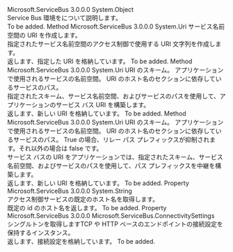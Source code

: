 <Type Name="ServiceBusEnvironment" FullName="Microsoft.ServiceBus.ServiceBusEnvironment">
  <TypeSignature Language="C#" Value="public static class ServiceBusEnvironment" />
  <TypeSignature Language="ILAsm" Value=".class public auto ansi abstract sealed beforefieldinit ServiceBusEnvironment extends System.Object" />
  <TypeSignature Language="DocId" Value="T:Microsoft.ServiceBus.ServiceBusEnvironment" />
  <TypeSignature Language="VB.NET" Value="Public Class ServiceBusEnvironment" />
  <TypeSignature Language="F#" Value="type ServiceBusEnvironment = class" />
  <AssemblyInfo>
    <AssemblyName>Microsoft.ServiceBus</AssemblyName>
    <AssemblyVersion>3.0.0.0</AssemblyVersion>
  </AssemblyInfo>
  <Base>
    <BaseTypeName>System.Object</BaseTypeName>
  </Base>
  <Interfaces />
  <Docs>
    <summary>Service Bus 環境をについて説明します。 </summary>
    <remarks>To be added.</remarks>
  </Docs>
  <Members>
    <Member MemberName="CreateAccessControlUri">
      <MemberSignature Language="C#" Value="public static Uri CreateAccessControlUri (string serviceNamespace);" />
      <MemberSignature Language="ILAsm" Value=".method public static hidebysig class System.Uri CreateAccessControlUri(string serviceNamespace) cil managed" />
      <MemberSignature Language="DocId" Value="M:Microsoft.ServiceBus.ServiceBusEnvironment.CreateAccessControlUri(System.String)" />
      <MemberSignature Language="VB.NET" Value="Public Shared Function CreateAccessControlUri (serviceNamespace As String) As Uri" />
      <MemberSignature Language="F#" Value="static member CreateAccessControlUri : string -&gt; Uri" Usage="Microsoft.ServiceBus.ServiceBusEnvironment.CreateAccessControlUri serviceNamespace" />
      <MemberType>Method</MemberType>
      <AssemblyInfo>
        <AssemblyName>Microsoft.ServiceBus</AssemblyName>
        <AssemblyVersion>3.0.0.0</AssemblyVersion>
      </AssemblyInfo>
      <ReturnValue>
        <ReturnType>System.Uri</ReturnType>
      </ReturnValue>
      <Parameters>
        <Parameter Name="serviceNamespace" Type="System.String" />
      </Parameters>
      <Docs>
        <param name="serviceNamespace">サービス名前空間の URI を作成します。</param>
        <summary>指定されたサービス名前空間のアクセス制御で使用する URI 文字列を作成します。</summary>
        <returns>返します、<see cref="T:System.Uri" />指定した URI を格納しています。</returns>
        <remarks>To be added.</remarks>
      </Docs>
    </Member>
    <Member MemberName="CreateServiceUri">
      <MemberSignature Language="C#" Value="public static Uri CreateServiceUri (string scheme, string serviceNamespace, string servicePath);" />
      <MemberSignature Language="ILAsm" Value=".method public static hidebysig class System.Uri CreateServiceUri(string scheme, string serviceNamespace, string servicePath) cil managed" />
      <MemberSignature Language="DocId" Value="M:Microsoft.ServiceBus.ServiceBusEnvironment.CreateServiceUri(System.String,System.String,System.String)" />
      <MemberSignature Language="VB.NET" Value="Public Shared Function CreateServiceUri (scheme As String, serviceNamespace As String, servicePath As String) As Uri" />
      <MemberSignature Language="F#" Value="static member CreateServiceUri : string * string * string -&gt; Uri" Usage="Microsoft.ServiceBus.ServiceBusEnvironment.CreateServiceUri (scheme, serviceNamespace, servicePath)" />
      <MemberType>Method</MemberType>
      <AssemblyInfo>
        <AssemblyName>Microsoft.ServiceBus</AssemblyName>
        <AssemblyVersion>3.0.0.0</AssemblyVersion>
      </AssemblyInfo>
      <ReturnValue>
        <ReturnType>System.Uri</ReturnType>
      </ReturnValue>
      <Parameters>
        <Parameter Name="scheme" Type="System.String" />
        <Parameter Name="serviceNamespace" Type="System.String" />
        <Parameter Name="servicePath" Type="System.String" />
      </Parameters>
      <Docs>
        <param name="scheme">URI のスキーム。</param>
        <param name="serviceNamespace">アプリケーションで使用されるサービスの名前空間。</param>
        <param name="servicePath">URI のホスト名のセクションに依存しているサービスのパス。</param>
        <summary>指定されたスキーム、サービス名前空間、およびサービスのパスを使用して、アプリケーションのサービス バス URI を構築します。</summary>
        <returns>返します、<see cref="T:System.Uri" />新しい URI を格納しています。</returns>
        <remarks>To be added.</remarks>
      </Docs>
    </Member>
    <Member MemberName="CreateServiceUri">
      <MemberSignature Language="C#" Value="public static Uri CreateServiceUri (string scheme, string serviceNamespace, string servicePath, bool suppressRelayPathPrefix);" />
      <MemberSignature Language="ILAsm" Value=".method public static hidebysig class System.Uri CreateServiceUri(string scheme, string serviceNamespace, string servicePath, bool suppressRelayPathPrefix) cil managed" />
      <MemberSignature Language="DocId" Value="M:Microsoft.ServiceBus.ServiceBusEnvironment.CreateServiceUri(System.String,System.String,System.String,System.Boolean)" />
      <MemberSignature Language="VB.NET" Value="Public Shared Function CreateServiceUri (scheme As String, serviceNamespace As String, servicePath As String, suppressRelayPathPrefix As Boolean) As Uri" />
      <MemberSignature Language="F#" Value="static member CreateServiceUri : string * string * string * bool -&gt; Uri" Usage="Microsoft.ServiceBus.ServiceBusEnvironment.CreateServiceUri (scheme, serviceNamespace, servicePath, suppressRelayPathPrefix)" />
      <MemberType>Method</MemberType>
      <AssemblyInfo>
        <AssemblyName>Microsoft.ServiceBus</AssemblyName>
        <AssemblyVersion>3.0.0.0</AssemblyVersion>
      </AssemblyInfo>
      <ReturnValue>
        <ReturnType>System.Uri</ReturnType>
      </ReturnValue>
      <Parameters>
        <Parameter Name="scheme" Type="System.String" />
        <Parameter Name="serviceNamespace" Type="System.String" />
        <Parameter Name="servicePath" Type="System.String" />
        <Parameter Name="suppressRelayPathPrefix" Type="System.Boolean" />
      </Parameters>
      <Docs>
        <param name="scheme">URI のスキーム。</param>
        <param name="serviceNamespace">アプリケーションで使用されるサービスの名前空間。</param>
        <param name="servicePath">URI のホスト名のセクションに依存しているサービスのパス。</param>
        <param name="suppressRelayPathPrefix">True の場合、リレー パス プレフィックスが抑制されます。それ以外の場合は false です。</param>
        <summary>サービス バスの URI をアプリケーションでは、指定されたスキーム、サービス名前空間、およびサービスのパスを使用して、パス プレフィックスを中継を構築します。</summary>
        <returns>返します、<see cref="T:System.Uri" />新しい URI を格納しています。</returns>
        <remarks>To be added.</remarks>
      </Docs>
    </Member>
    <Member MemberName="DefaultIdentityHostName">
      <MemberSignature Language="C#" Value="public static string DefaultIdentityHostName { get; }" />
      <MemberSignature Language="ILAsm" Value=".property string DefaultIdentityHostName" />
      <MemberSignature Language="DocId" Value="P:Microsoft.ServiceBus.ServiceBusEnvironment.DefaultIdentityHostName" />
      <MemberSignature Language="VB.NET" Value="Public Shared ReadOnly Property DefaultIdentityHostName As String" />
      <MemberSignature Language="F#" Value="member this.DefaultIdentityHostName : string" Usage="Microsoft.ServiceBus.ServiceBusEnvironment.DefaultIdentityHostName" />
      <MemberType>Property</MemberType>
      <AssemblyInfo>
        <AssemblyName>Microsoft.ServiceBus</AssemblyName>
        <AssemblyVersion>3.0.0.0</AssemblyVersion>
      </AssemblyInfo>
      <ReturnValue>
        <ReturnType>System.String</ReturnType>
      </ReturnValue>
      <Docs>
        <summary>アクセス制御サービスの既定のホスト名を取得します。</summary>
        <value>既定の id のホスト名を返します。 </value>
        <remarks>To be added.</remarks>
      </Docs>
    </Member>
    <Member MemberName="SystemConnectivity">
      <MemberSignature Language="C#" Value="public static Microsoft.ServiceBus.ConnectivitySettings SystemConnectivity { get; }" />
      <MemberSignature Language="ILAsm" Value=".property class Microsoft.ServiceBus.ConnectivitySettings SystemConnectivity" />
      <MemberSignature Language="DocId" Value="P:Microsoft.ServiceBus.ServiceBusEnvironment.SystemConnectivity" />
      <MemberSignature Language="VB.NET" Value="Public Shared ReadOnly Property SystemConnectivity As ConnectivitySettings" />
      <MemberSignature Language="F#" Value="member this.SystemConnectivity : Microsoft.ServiceBus.ConnectivitySettings" Usage="Microsoft.ServiceBus.ServiceBusEnvironment.SystemConnectivity" />
      <MemberType>Property</MemberType>
      <AssemblyInfo>
        <AssemblyName>Microsoft.ServiceBus</AssemblyName>
        <AssemblyVersion>3.0.0.0</AssemblyVersion>
      </AssemblyInfo>
      <ReturnValue>
        <ReturnType>Microsoft.ServiceBus.ConnectivitySettings</ReturnType>
      </ReturnValue>
      <Docs>
        <summary>シングルトンを取得します<see cref="T:Microsoft.ServiceBus.ConnectivitySettings" />TCP や HTTP ベースのエンドポイントの接続設定を保持するインスタンス。</summary>
        <value>返します、<see cref="T:Microsoft.ServiceBus.ConnectivitySettings" />接続設定を格納しています。</value>
        <remarks>To be added.</remarks>
      </Docs>
    </Member>
  </Members>
</Type>